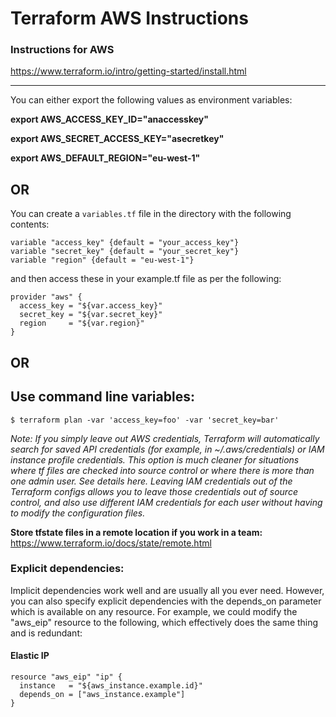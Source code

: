 # Terraform AWS Instructions

### Instructions for AWS

 https://www.terraform.io/intro/getting-started/install.html

---
You can either export the following values as environment variables:

**export AWS_ACCESS_KEY_ID="anaccesskey"**

**export AWS_SECRET_ACCESS_KEY="asecretkey"**

**export AWS_DEFAULT_REGION="eu-west-1"**

## OR

You can create a ```variables.tf``` file in the directory with the following contents:

```
variable "access_key" {default = "your_access_key"}
variable "secret_key" {default = "your_secret_key"}
variable "region" {default = "eu-west-1"}
```

and then access these in your example.tf file as per the following:

```
provider "aws" {
  access_key = "${var.access_key}"
  secret_key = "${var.secret_key}"
  region     = "${var.region}"
}
```
## OR
## Use command line variables:

```
$ terraform plan -var 'access_key=foo' -var 'secret_key=bar'
```

*Note: If you simply leave out AWS credentials, Terraform will automatically search for saved API credentials (for example, in ~/.aws/credentials) or IAM instance profile credentials. This option is much cleaner for situations where tf files are checked into source control or where there is more than one admin user. See details here. Leaving IAM credentials out of the Terraform configs allows you to leave those credentials out of source control, and also use different IAM credentials for each user without having to modify the configuration files.*


**Store tfstate files in a remote location if you work in a team:** https://www.terraform.io/docs/state/remote.html


### Explicit dependencies:

Implicit dependencies work well and are usually all you ever need. However, you can also specify explicit dependencies with the depends_on parameter which is available on any resource. For example, we could modify the "aws_eip" resource to the following, which effectively does the same thing and is redundant:

#### Elastic IP
```
resource "aws_eip" "ip" {
  instance   = "${aws_instance.example.id}"
  depends_on = ["aws_instance.example"]
}
```
